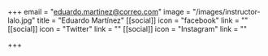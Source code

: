 +++
email = "eduardo.martinez@correo.com"
image = "/images/instructor-lalo.jpg"
title = "Eduardo Martínez"
[[social]]
icon = "facebook"
link = ""
[[social]]
icon = "Twitter"
link = ""
[[social]]
icon = "Instagram"
link = ""

+++
